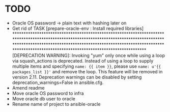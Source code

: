 # TODO
- Oracle OS password -> plain text with hashing later on 
- Get rid of TASK [prepare-oracle-env : Install required libraries] ************************************************************************************************************************************************************************************************************************************************************************
[DEPRECATION WARNING]: Invoking "yum" only once while using a loop via squash_actions is deprecated. Instead of using a loop to supply multiple items and specifying `name: {{ item }}`, please use `name: u'{{ packages_list }}'` and remove the loop. This feature will be removed in version 2.11. Deprecation warnings can
 be disabled by setting deprecation_warnings=False in ansible.cfg.
- Amend readme
- Move oracle OS password to infra
- Move oracle db user to oracle
- Rename name of project to ansible-oracle